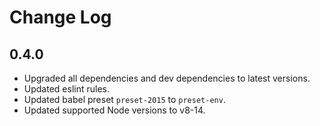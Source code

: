 # Change Log

## 0.4.0
* Upgraded all dependencies and dev dependencies to latest versions.
* Updated eslint rules.
* Updated babel preset `preset-2015` to `preset-env`.
* Updated supported Node versions to v8-14.
